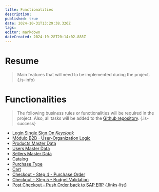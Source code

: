 ```yaml
---
title: Functionalities
description: 
published: true
date: 2024-10-31T13:29:38.326Z
tags: 
editor: markdown
dateCreated: 2024-10-28T20:14:02.888Z
---
```


# Resume

> Main features that will need to be implemented during the project.
{.is-info}



# Functionalities


> The following business rules or functionalities will be required in the project.
> Also, all tasks will be added to the [Github repository](https://github.com/Departamento-TI/tienda-piloto-spree_starter/issues). 
{.is-success}


- [Login Single Sign On *Keycloak*](login-con-plataforma-keycloak)
- [Módulo B2B - User-Organization Logic](b2b-module-logic-functionality)
- [Products Master Data](product-master-data)
- [Users Master Data](User-Master-Data)
- [Sellers Master Data](sellers-master-data)
- [Catalog](catalog)
- [Purchase Type](purchase-type)
- [Cart](cart)
- [Checkout - Step 4 - Purchase Order](checkout-purchase-order)
- [Checkout - Step 5 - Budget Validation](checkout-budget-validation)
- [Post Checkout - Push Order back to SAP ERP](post-checkout-push-order-back-to-SAP-ERP)
{.links-list}
